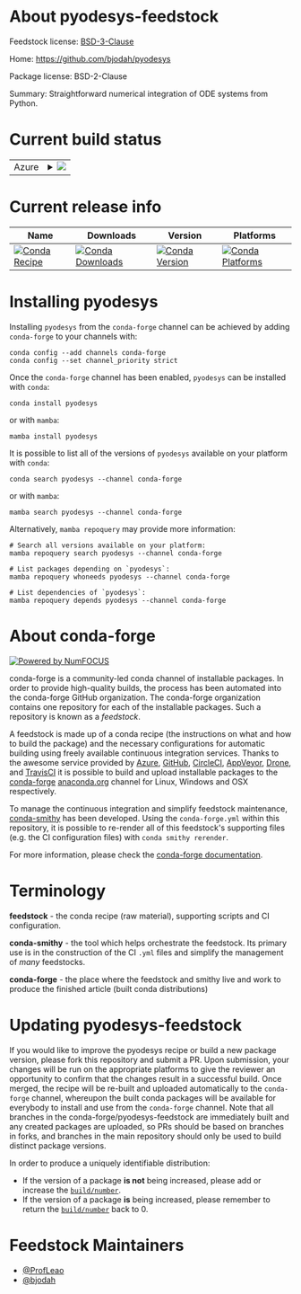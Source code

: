 About pyodesys-feedstock
========================

Feedstock license: [BSD-3-Clause](https://github.com/conda-forge/pyodesys-feedstock/blob/main/LICENSE.txt)

Home: https://github.com/bjodah/pyodesys

Package license: BSD-2-Clause

Summary: Straightforward numerical integration of ODE systems from Python.

Current build status
====================


<table>
    
  <tr>
    <td>Azure</td>
    <td>
      <details>
        <summary>
          <a href="https://dev.azure.com/conda-forge/feedstock-builds/_build/latest?definitionId=11398&branchName=main">
            <img src="https://dev.azure.com/conda-forge/feedstock-builds/_apis/build/status/pyodesys-feedstock?branchName=main">
          </a>
        </summary>
        <table>
          <thead><tr><th>Variant</th><th>Status</th></tr></thead>
          <tbody><tr>
              <td>linux_64_python3.10.____cpython</td>
              <td>
                <a href="https://dev.azure.com/conda-forge/feedstock-builds/_build/latest?definitionId=11398&branchName=main">
                  <img src="https://dev.azure.com/conda-forge/feedstock-builds/_apis/build/status/pyodesys-feedstock?branchName=main&jobName=linux&configuration=linux%20linux_64_python3.10.____cpython" alt="variant">
                </a>
              </td>
            </tr><tr>
              <td>linux_64_python3.11.____cpython</td>
              <td>
                <a href="https://dev.azure.com/conda-forge/feedstock-builds/_build/latest?definitionId=11398&branchName=main">
                  <img src="https://dev.azure.com/conda-forge/feedstock-builds/_apis/build/status/pyodesys-feedstock?branchName=main&jobName=linux&configuration=linux%20linux_64_python3.11.____cpython" alt="variant">
                </a>
              </td>
            </tr><tr>
              <td>linux_64_python3.12.____cpython</td>
              <td>
                <a href="https://dev.azure.com/conda-forge/feedstock-builds/_build/latest?definitionId=11398&branchName=main">
                  <img src="https://dev.azure.com/conda-forge/feedstock-builds/_apis/build/status/pyodesys-feedstock?branchName=main&jobName=linux&configuration=linux%20linux_64_python3.12.____cpython" alt="variant">
                </a>
              </td>
            </tr><tr>
              <td>linux_64_python3.13.____cp313</td>
              <td>
                <a href="https://dev.azure.com/conda-forge/feedstock-builds/_build/latest?definitionId=11398&branchName=main">
                  <img src="https://dev.azure.com/conda-forge/feedstock-builds/_apis/build/status/pyodesys-feedstock?branchName=main&jobName=linux&configuration=linux%20linux_64_python3.13.____cp313" alt="variant">
                </a>
              </td>
            </tr><tr>
              <td>linux_64_python3.14.____cp314</td>
              <td>
                <a href="https://dev.azure.com/conda-forge/feedstock-builds/_build/latest?definitionId=11398&branchName=main">
                  <img src="https://dev.azure.com/conda-forge/feedstock-builds/_apis/build/status/pyodesys-feedstock?branchName=main&jobName=linux&configuration=linux%20linux_64_python3.14.____cp314" alt="variant">
                </a>
              </td>
            </tr><tr>
              <td>osx_64_python3.10.____cpython</td>
              <td>
                <a href="https://dev.azure.com/conda-forge/feedstock-builds/_build/latest?definitionId=11398&branchName=main">
                  <img src="https://dev.azure.com/conda-forge/feedstock-builds/_apis/build/status/pyodesys-feedstock?branchName=main&jobName=osx&configuration=osx%20osx_64_python3.10.____cpython" alt="variant">
                </a>
              </td>
            </tr><tr>
              <td>osx_64_python3.11.____cpython</td>
              <td>
                <a href="https://dev.azure.com/conda-forge/feedstock-builds/_build/latest?definitionId=11398&branchName=main">
                  <img src="https://dev.azure.com/conda-forge/feedstock-builds/_apis/build/status/pyodesys-feedstock?branchName=main&jobName=osx&configuration=osx%20osx_64_python3.11.____cpython" alt="variant">
                </a>
              </td>
            </tr><tr>
              <td>osx_64_python3.12.____cpython</td>
              <td>
                <a href="https://dev.azure.com/conda-forge/feedstock-builds/_build/latest?definitionId=11398&branchName=main">
                  <img src="https://dev.azure.com/conda-forge/feedstock-builds/_apis/build/status/pyodesys-feedstock?branchName=main&jobName=osx&configuration=osx%20osx_64_python3.12.____cpython" alt="variant">
                </a>
              </td>
            </tr><tr>
              <td>osx_64_python3.13.____cp313</td>
              <td>
                <a href="https://dev.azure.com/conda-forge/feedstock-builds/_build/latest?definitionId=11398&branchName=main">
                  <img src="https://dev.azure.com/conda-forge/feedstock-builds/_apis/build/status/pyodesys-feedstock?branchName=main&jobName=osx&configuration=osx%20osx_64_python3.13.____cp313" alt="variant">
                </a>
              </td>
            </tr><tr>
              <td>osx_64_python3.14.____cp314</td>
              <td>
                <a href="https://dev.azure.com/conda-forge/feedstock-builds/_build/latest?definitionId=11398&branchName=main">
                  <img src="https://dev.azure.com/conda-forge/feedstock-builds/_apis/build/status/pyodesys-feedstock?branchName=main&jobName=osx&configuration=osx%20osx_64_python3.14.____cp314" alt="variant">
                </a>
              </td>
            </tr><tr>
              <td>win_64_python3.10.____cpython</td>
              <td>
                <a href="https://dev.azure.com/conda-forge/feedstock-builds/_build/latest?definitionId=11398&branchName=main">
                  <img src="https://dev.azure.com/conda-forge/feedstock-builds/_apis/build/status/pyodesys-feedstock?branchName=main&jobName=win&configuration=win%20win_64_python3.10.____cpython" alt="variant">
                </a>
              </td>
            </tr><tr>
              <td>win_64_python3.11.____cpython</td>
              <td>
                <a href="https://dev.azure.com/conda-forge/feedstock-builds/_build/latest?definitionId=11398&branchName=main">
                  <img src="https://dev.azure.com/conda-forge/feedstock-builds/_apis/build/status/pyodesys-feedstock?branchName=main&jobName=win&configuration=win%20win_64_python3.11.____cpython" alt="variant">
                </a>
              </td>
            </tr><tr>
              <td>win_64_python3.12.____cpython</td>
              <td>
                <a href="https://dev.azure.com/conda-forge/feedstock-builds/_build/latest?definitionId=11398&branchName=main">
                  <img src="https://dev.azure.com/conda-forge/feedstock-builds/_apis/build/status/pyodesys-feedstock?branchName=main&jobName=win&configuration=win%20win_64_python3.12.____cpython" alt="variant">
                </a>
              </td>
            </tr><tr>
              <td>win_64_python3.13.____cp313</td>
              <td>
                <a href="https://dev.azure.com/conda-forge/feedstock-builds/_build/latest?definitionId=11398&branchName=main">
                  <img src="https://dev.azure.com/conda-forge/feedstock-builds/_apis/build/status/pyodesys-feedstock?branchName=main&jobName=win&configuration=win%20win_64_python3.13.____cp313" alt="variant">
                </a>
              </td>
            </tr><tr>
              <td>win_64_python3.14.____cp314</td>
              <td>
                <a href="https://dev.azure.com/conda-forge/feedstock-builds/_build/latest?definitionId=11398&branchName=main">
                  <img src="https://dev.azure.com/conda-forge/feedstock-builds/_apis/build/status/pyodesys-feedstock?branchName=main&jobName=win&configuration=win%20win_64_python3.14.____cp314" alt="variant">
                </a>
              </td>
            </tr>
          </tbody>
        </table>
      </details>
    </td>
  </tr>
</table>

Current release info
====================

| Name | Downloads | Version | Platforms |
| --- | --- | --- | --- |
| [![Conda Recipe](https://img.shields.io/badge/recipe-pyodesys-green.svg)](https://anaconda.org/conda-forge/pyodesys) | [![Conda Downloads](https://img.shields.io/conda/dn/conda-forge/pyodesys.svg)](https://anaconda.org/conda-forge/pyodesys) | [![Conda Version](https://img.shields.io/conda/vn/conda-forge/pyodesys.svg)](https://anaconda.org/conda-forge/pyodesys) | [![Conda Platforms](https://img.shields.io/conda/pn/conda-forge/pyodesys.svg)](https://anaconda.org/conda-forge/pyodesys) |

Installing pyodesys
===================

Installing `pyodesys` from the `conda-forge` channel can be achieved by adding `conda-forge` to your channels with:

```
conda config --add channels conda-forge
conda config --set channel_priority strict
```

Once the `conda-forge` channel has been enabled, `pyodesys` can be installed with `conda`:

```
conda install pyodesys
```

or with `mamba`:

```
mamba install pyodesys
```

It is possible to list all of the versions of `pyodesys` available on your platform with `conda`:

```
conda search pyodesys --channel conda-forge
```

or with `mamba`:

```
mamba search pyodesys --channel conda-forge
```

Alternatively, `mamba repoquery` may provide more information:

```
# Search all versions available on your platform:
mamba repoquery search pyodesys --channel conda-forge

# List packages depending on `pyodesys`:
mamba repoquery whoneeds pyodesys --channel conda-forge

# List dependencies of `pyodesys`:
mamba repoquery depends pyodesys --channel conda-forge
```


About conda-forge
=================

[![Powered by
NumFOCUS](https://img.shields.io/badge/powered%20by-NumFOCUS-orange.svg?style=flat&colorA=E1523D&colorB=007D8A)](https://numfocus.org)

conda-forge is a community-led conda channel of installable packages.
In order to provide high-quality builds, the process has been automated into the
conda-forge GitHub organization. The conda-forge organization contains one repository
for each of the installable packages. Such a repository is known as a *feedstock*.

A feedstock is made up of a conda recipe (the instructions on what and how to build
the package) and the necessary configurations for automatic building using freely
available continuous integration services. Thanks to the awesome service provided by
[Azure](https://azure.microsoft.com/en-us/services/devops/), [GitHub](https://github.com/),
[CircleCI](https://circleci.com/), [AppVeyor](https://www.appveyor.com/),
[Drone](https://cloud.drone.io/welcome), and [TravisCI](https://travis-ci.com/)
it is possible to build and upload installable packages to the
[conda-forge](https://anaconda.org/conda-forge) [anaconda.org](https://anaconda.org/)
channel for Linux, Windows and OSX respectively.

To manage the continuous integration and simplify feedstock maintenance,
[conda-smithy](https://github.com/conda-forge/conda-smithy) has been developed.
Using the ``conda-forge.yml`` within this repository, it is possible to re-render all of
this feedstock's supporting files (e.g. the CI configuration files) with ``conda smithy rerender``.

For more information, please check the [conda-forge documentation](https://conda-forge.org/docs/).

Terminology
===========

**feedstock** - the conda recipe (raw material), supporting scripts and CI configuration.

**conda-smithy** - the tool which helps orchestrate the feedstock.
                   Its primary use is in the construction of the CI ``.yml`` files
                   and simplify the management of *many* feedstocks.

**conda-forge** - the place where the feedstock and smithy live and work to
                  produce the finished article (built conda distributions)


Updating pyodesys-feedstock
===========================

If you would like to improve the pyodesys recipe or build a new
package version, please fork this repository and submit a PR. Upon submission,
your changes will be run on the appropriate platforms to give the reviewer an
opportunity to confirm that the changes result in a successful build. Once
merged, the recipe will be re-built and uploaded automatically to the
`conda-forge` channel, whereupon the built conda packages will be available for
everybody to install and use from the `conda-forge` channel.
Note that all branches in the conda-forge/pyodesys-feedstock are
immediately built and any created packages are uploaded, so PRs should be based
on branches in forks, and branches in the main repository should only be used to
build distinct package versions.

In order to produce a uniquely identifiable distribution:
 * If the version of a package **is not** being increased, please add or increase
   the [``build/number``](https://docs.conda.io/projects/conda-build/en/latest/resources/define-metadata.html#build-number-and-string).
 * If the version of a package **is** being increased, please remember to return
   the [``build/number``](https://docs.conda.io/projects/conda-build/en/latest/resources/define-metadata.html#build-number-and-string)
   back to 0.

Feedstock Maintainers
=====================

* [@ProfLeao](https://github.com/ProfLeao/)
* [@bjodah](https://github.com/bjodah/)

